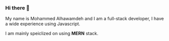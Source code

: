 ### Hi there 👋

My name is Mohammed Alhawamdeh and I am a full-stack developer, I have a wide experience using Javascript.

I am mainly speiclized on using **MERN** stack.


<!--
**MohammedAlhawamdeh/MohammedAlhawamdeh** is a ✨ _special_ ✨ repository because its `README.md` (this file) appears on your GitHub profile.

Here are some ideas to get you started:

- 🔭 I’m currently working on ...
- 🌱 I’m currently learning ...
- 👯 I’m looking to collaborate on ...
- 🤔 I’m looking for help with ...
- 💬 Ask me about ...
- 📫 How to reach me: ...
- 😄 Pronouns: ...
- ⚡ Fun fact: ...
-->
